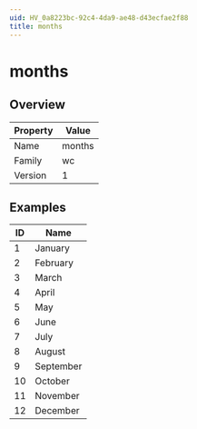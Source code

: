 ```yaml
---
uid: HV_0a8223bc-92c4-4da9-ae48-d43ecfae2f88
title: months
---
```


# months

## Overview

Property|Value
---|--- 
Name|months 
Family|wc 
Version|1

## Examples

ID|Name
---|--- 
1|January 
2|February 
3|March 
4|April 
5|May 
6|June 
7|July 
8|August 
9|September 
10|October 
11|November 
12|December